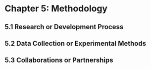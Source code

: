 # Chapter 5: Methodology

## 5.1 Research or Development Process

## 5.2 Data Collection or Experimental Methods

## 5.3 Collaborations or Partnerships
